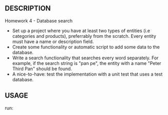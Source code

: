 DESCRIPTION
------------


Homework 4 - Database search

- Set up a project where you have at least two types of entities (i.e categories and products), preferrably from the scratch. Every entity must have a name or description field.
- Create some functionality or automatic script to add some data to the database.
- Write a search functionality that searches every word separately. For example, if the search string is "pan pe", the entity with a name "Peter Third Pan" should be found.
- A nice-to-have: test the implementation with a unit test that uses a test database.


USAGE
------------

run: <br/>
<!-- - ee.itcollege.maven.HW03_v01.java

my files: <br/>
- output.txt

